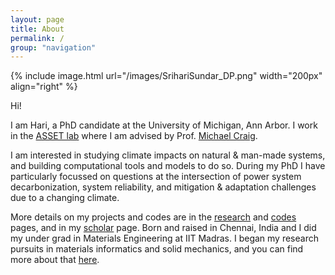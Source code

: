```yaml
---
layout: page
title: About
permalink: /
group: "navigation"
---
```


{% include image.html url="/images/SrihariSundar_DP.png" width="200px" align="right" %}

Hi!

I am Hari, a PhD candidate at the University of Michigan, Ann Arbor. I work in the [ASSET lab](https://www.assetlab.org) where I am advised by Prof. [Michael Craig](https://seas.umich.edu/research/faculty/michael-craig).

I am interested in studying climate impacts on natural & man-made systems, and building computational tools and models to do so. During my PhD I have particularly focussed on questions at the intersection of power system decarbonization, system reliability, and mitigation & adaptation challenges due to a changing climate. 

More details on my projects and codes are in the [research](/research) and [codes](/codes) pages, and in my [scholar](https://scholar.google.com/citations?user=uQAgcREAAAAJ&hl=en) page. Born and raised in Chennai, India and I did my under grad in Materials Engineering at IIT Madras. I began my research pursuits in materials informatics and solid mechanics, and you can find more about that [here](/materials).

[//]: # (I am passionate about building scalable software and contributing to the open-source ecosystem.)
